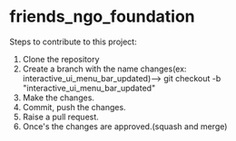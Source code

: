 # friends_ngo_foundation
 
Steps to contribute to this project:

1) Clone the repository
2) Create a branch with the name changes(ex: interactive_ui_menu_bar_updated)--> git checkout -b "interactive_ui_menu_bar_updated"
3) Make the changes.
4) Commit, push the changes.
5) Raise a pull request.
6) Once's the changes are approved.(squash and merge)
